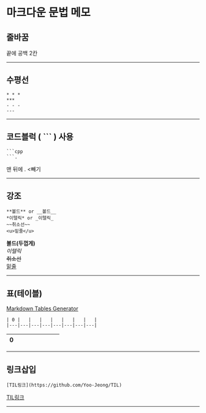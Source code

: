 # 마크다운 문법 메모

## 줄바꿈  
끝에 공백 2칸  

-------  

## 수평선  
```
* * *
***
- - -
---
```
-------
  
## 코드블럭 ( ``` ) 사용
```
```cpp
```.
```
맨 뒤에 . <빼기

-------  

## 강조
```
**볼드** or __볼드__  
*이텔릭* or _이텔릭_  
~~취소선~~
<u>밑줄</u>
```
**볼드(두껍게)**  
*이텔릭*  
~~취소선~~  
<u>밑줄</u>  

------- 

## 표(테이블)  
[Markdown Tables Generator](https://www.tablesgenerator.com/markdown_tables#)  

```
| 0 |   |   |   |   |   |   |   |
|---|---|---|---|---|---|---|---|
```
| 0 |   |   |   |   |   |   |   |
|---|---|---|---|---|---|---|---|
  


-------

## 링크삽입  
```
[TIL링크](https://github.com/Yoo-Jeong/TIL)
```
[TIL링크](https://github.com/Yoo-Jeong/TIL)

--------

